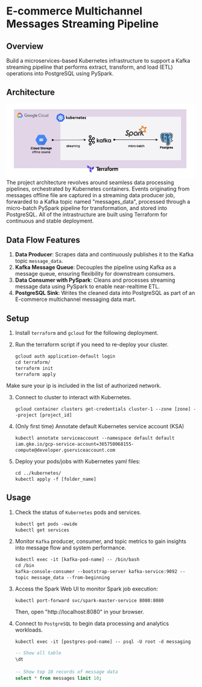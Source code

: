 # E-commerce Multichannel Messages Streaming Pipeline

## Overview
Build a microservices-based Kubernetes infrastructure to support a Kafka streaming pipeline that performs extract, transform, and load (ETL) operations into PostgreSQL using PySpark.  

## Architecture
![Message_Streaning_Pipeline](images/Architecture_Message_Streaming_Pipeline.png)
The project architecture revolves around seamless data processing pipelines, orchestrated by Kubernetes containers. Events originating from messages offline file are captured in a streaming data producer job, forwarded to a Kafka topic named "messages_data", processed through a micro-batch PySpark pipeline for transformation, and stored into PostgreSQL. All of the intrastructure are built using Terraform for continuous and stable deployment.

## Data Flow Features
1. **Data Producer**: Scrapes data and continuously publishes it to the Kafka topic `message_data`.
2. **Kafka Message Queue**: Decouples the pipeline using Kafka as a message queue, ensuring flexibility for downstream consumers.
3. **Data Consumer with PySpark**: Cleans and processes streaming message data using PySpark to enable near-realtime ETL.
4. **PostgreSQL Sink**: Writes the cleaned data into PostgreSQL as part of an E-commerce multichannel messaging data mart.


## Setup
1. Install `terraform` and `gcloud` for the following deployment.

2. Run the terraform script if you need to re-deploy your cluster.
    ```shell
    gcloud auth application-default login
    cd terraform/
    terraform init
    terraform apply
    ```
Make sure your ip is included in the list of authorized network.

3. Connect to cluster to interact with Kubernetes.
    ```shell
    gcloud container clusters get-credentials cluster-1 --zone [zone] --project [project_id]
    ```

4. (Only first time) Annotate default Kubernetes service account (KSA)
    ```shell
    kubectl annotate serviceaccount --namespace default default iam.gke.io/gcp-service-account=365750068155-compute@developer.gserviceaccount.com
    ```

5. Deploy your pods/jobs with Kubernetes yaml files:
    ```shell
    cd ../kubernetes/
    kubectl apply -f [folder_name]
    ```


## Usage
1. Check the status of `Kubernetes` pods and services.
    ```shell
    kubectl get pods -owide
    kubectl get services 
    ```

2. Monitor `Kafka` producer, consumer, and topic metrics to gain insights into message flow and system performance.
    ```shell
    kubectl exec -it [kafka-pod-name] -- /bin/bash
    cd /bin
    kafka-console-consumer --bootstrap-server kafka-service:9092 --topic message_data --from-beginning
    ```

3. Access the Spark Web UI to monitor Spark job execution:
    ```shell
    kubectl port-forward svc/spark-master-service 8080:8080
    ```
    Then, open "http://localhost:8080" in your browser.

4. Connect to `PostgreSQL` to begin data processing and analytics workloads.
    ```shell
    kubectl exec -it [postgres-pod-name] -- psql -U root -d messaging
    ```
    ```sql
    -- Show all table
    \dt 

    -- Show top 10 records of message data
    select * from messages limit 10;
    ```





